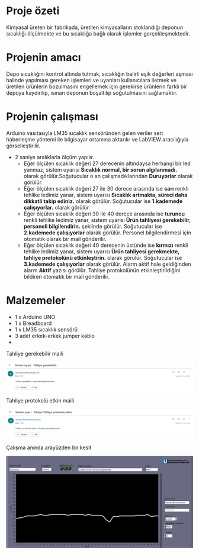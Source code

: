 # Proje özeti
Kimyasal üreten bir fabrikada, üretilen kimyasalların stoklandığı deponun sıcaklığı ölçülmekte ve bu sıcaklığa bağlı olarak işlemler gerçekleşmektedir.
# Projenin amacı
Depo sıcaklığını kontrol altında tutmak, sıcaklığın belirli eşik değerleri aşması halinde yapılması gereken işlemleri ve uyarıları kullanıcılara iletmek ve üretilen ürünlerin bozulmasını engellemek için gerekirse ürünlerin farklı bir depoya kaydırılıp, ısınan deponun boşaltılıp soğutulmasını sağlamaktır.
# Projenin çalışması
Arduino vasıtasıyla LM35 sıcaklık sensöründen gelen veriler seri haberleşme yöntemi ile bilgisayar ortamına aktarılır ve LabVIEW aracılığıyla görselleştirilir.
- 2 saniye aralıklarla ölçüm yapılır.
  - Eğer ölçülen sıcaklık değeri 27 derecenin altındaysa herhangi bir led yanmaz, sistem uyarısı **Sıcaklık normal, bir sorun algılanmadı.** olarak görülür.Soğutucular o an çalışmadıklarından **Duruyorlar** olarak görülür.
  - Eğer ölçülen sıcaklık değeri 27 ile 30 derece arasında ise **sarı** renkli tehlike ledimiz yanar, sistem uyarısı **Sıcaklık artmakta, süreci daha dikkatli takip ediniz.** olarak görülür. Soğutucular ise **1.kademede çalışıyorlar.** olarak görülür.
  - Eğer ölçülen sıcaklık değeri 30 ile 40 derece arasında ise **turuncu** renkli tehlike ledimiz yanar, sistem uyarısı **Ürün tahliyesi gerekebilir, personeli bilgilendirin.** şeklinde görülür.  Soğutucular ise **2.kademede çalışıyorlar** olarak görülür. Personel bilgilendirmesi için otomatik olarak bir mail gönderilir.
  - Eğer ölçülen sıcaklık değeri 40 derecenin üstünde ise **kırmızı** renkli tehlike ledimiz yanar, sistem uyarısı **Ürün tahliyesi gerekmekte, tahliye protokolünü etkinleştirin.** olarak görülür. Soğutucular ise **3.kademede çalışıyorlar** olarak görülür. Alarm aktif hale geldiğinden alarm **Aktif** yazısı görülür. Tahliye protokolünün etkinleştirildiğini bildiren otomatik bir mail gönderilir.
# Malzemeler
 - 1 x Arduino UNO
 - 1 x Breadboard
 - 1 x LM35 sıcaklık sensörü
 - 3 adet erkek-erkek jumper kablo
 - 
Tahliye gerekebilir maili

![gerekebilir](https://github.com/umuturhn/Depo-sicaklik-kontrol/blob/main/proje%20dosyalar%C4%B1/foto%C4%9Fraflar/gerekebilir.PNG)

Tahliye protokolü etkin maili

![tahliye](https://github.com/umuturhn/Depo-sicaklik-kontrol/blob/main/proje%20dosyalar%C4%B1/foto%C4%9Fraflar/etkin.PNG)

Çalışma anında arayüzden bir kesit

![ornek](https://github.com/umuturhn/Depo-sicaklik-kontrol/blob/main/proje%20dosyalar%C4%B1/foto%C4%9Fraflar/ornek.png)
